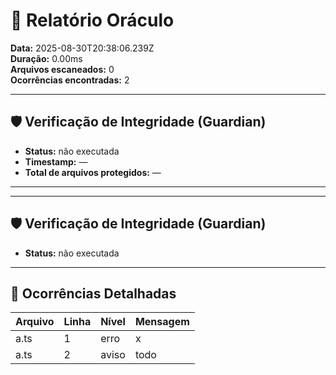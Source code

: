 # 🧾 Relatório Oráculo

**Data:** 2025-08-30T20:38:06.239Z  
**Duração:** 0.00ms  
**Arquivos escaneados:** 0  
**Ocorrências encontradas:** 2  

---

## 🛡️ Verificação de Integridade (Guardian)

  - **Status:** não executada
  - **Timestamp:** —
  - **Total de arquivos protegidos:** —

---

---

## 🛡️ Verificação de Integridade (Guardian)

  - **Status:** não executada

---

## 🚨 Ocorrências Detalhadas

| Arquivo | Linha | Nível  | Mensagem |
| ------- | ----- | ------ | -------- |
| a.ts | 1 | erro | x |
| a.ts | 2 | aviso | todo |
